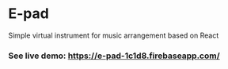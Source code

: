 # E-pad

Simple virtual instrument for music arrangement based on React

### See live demo: https://e-pad-1c1d8.firebaseapp.com/
